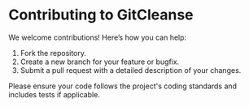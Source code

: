# Contributing to GitCleanse

We welcome contributions! Here’s how you can help:

1. Fork the repository.
2. Create a new branch for your feature or bugfix.
3. Submit a pull request with a detailed description of your changes.

Please ensure your code follows the project's coding standards and includes tests if applicable.
